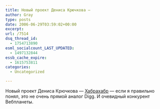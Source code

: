 ```yaml
---
title: Новый проект Дениса Крючкова —
author: Gray
type: posts
date: 2006-06-29T03:59:02+00:00
excerpt:
url: /7514
dsq_thread_id:
  - 1754713890
esml_socialcount_LAST_UPDATED:
  - 1497132844
essb_cache_expire:
  - 1615753811
categories:
  - Uncategorized

---
```








Новый проект Дениса Крючкова &#8212; <a href="http://www.habrahabr.ru/" target="_blank">Хабрахабр</a> &#8212; если я правильно понял, это не очень прямой аналог Digg. И очевидный конкурент Вебпланеты.